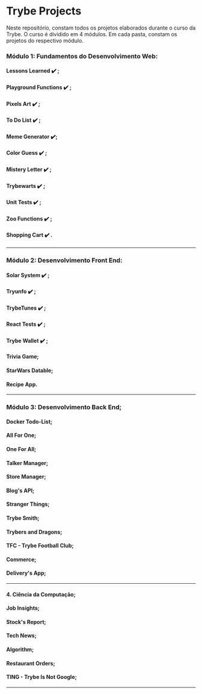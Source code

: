 # Trybe Projects

Neste repositório, constam todos os projetos elaborados durante o curso da Trybe. O curso é dividido em 4 módulos. Em cada pasta, constam os projetos do respectivo módulo.

### Módulo 1: Fundamentos do Desenvolvimento Web:
#### Lessons Learned :heavy_check_mark: ;
#### Playground Functions :heavy_check_mark: ;
#### Pixels Art :heavy_check_mark: ;
#### To Do List :heavy_check_mark: ;
#### Meme Generator :heavy_check_mark:;
#### Color Guess :heavy_check_mark: ;
#### Mistery Letter :heavy_check_mark: ;
#### Trybewarts :heavy_check_mark: ;
#### Unit Tests :heavy_check_mark: ;
#### Zoo Functions :heavy_check_mark: ;
#### Shopping Cart :heavy_check_mark: .

---

### Módulo 2: Desenvolvimento Front End:
#### Solar System :heavy_check_mark: ;
#### Tryunfo :heavy_check_mark: ;
#### TrybeTunes :heavy_check_mark: ;
#### React Tests :heavy_check_mark: ;
#### Trybe Wallet :heavy_check_mark: ;
#### Trivia Game;
#### StarWars Datable;
#### Recipe App.

---

### Módulo 3: Desenvolvimento Back End;
#### Docker Todo-List;
#### All For One;
#### One For All;
#### Talker Manager;
#### Store Manager;
#### Blog's API;
#### Stranger Things;
#### Trybe Smith;
#### Trybers and Dragons;
#### TFC - Trybe Football Club;
#### Commerce;
#### Delivery's App;

---

#### 4. Ciência da Computação;
#### Job Insights;
#### Stock's Report;
#### Tech News;
#### Algorithm;
#### Restaurant Orders;
#### TING - Trybe Is Not Google;

---
